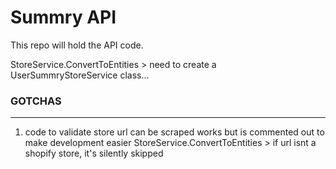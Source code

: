 # Summry API

This repo will hold the API code.


StoreService.ConvertToEntities
    > need to create a UserSummryStoreService class...



### GOTCHAS
---
1. code to validate store url can be scraped works but is commented out to make development easier
    StoreService.ConvertToEntities
        > if url isnt a shopify store, it's silently skipped